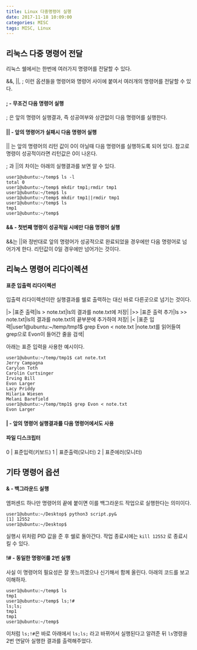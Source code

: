 ```yaml
---
title: Linux 다중명령어 실행
date: 2017-11-18 10:09:00
categories: MISC
tags: MISC, Linux
---
```


## 리눅스 다중 명령어 전달

리눅스 쉘에서는 한번에 여러가지 명령어를 전달할 수 있다.

&&, \|\|, ; 이런 옵션들을 명령어와 명령어 사이에 붙여서 여러개의 명령어를 전달할 수 있다.

#### ; - 무조건 다음 명령어 실행

; 은 앞의 명령어 실행결과, 즉 성공여부와 상관없이 다음 명령어를 실행한다. 

#### \|\| - 앞의 명령어가 실패시 다음 명령어 실행

\|\| 는 앞의 명령어의 리턴 값이 0이 아닐때 다음 명령어를 실행하도록 되어 있다.
참고로 명령이 성공적이라면 리턴값은 0이 나온다.

; 과  \|\|의 차이는 아래의 실행결과를 보면 알 수 있다.

    user1@ubuntu:~/temp$ ls -l
    total 0
    user1@ubuntu:~/temp$ mkdir tmp1;rmdir tmp1
    user1@ubuntu:~/temp$ ls
    user1@ubuntu:~/temp$ mkdir tmp1||rmdir tmp1
    user1@ubuntu:~/temp$ ls
    tmp1
    user1@ubuntu:~/temp$

#### && - 첫번째 명령이 성공적일 시에만 다음 명령어 실행

&&는 \|\|와 정반대로 앞의 명령어가 성공적으로 완료되었을 경우에만 다음 명령어로 넘어가게 한다.
리턴값이 0일 경우에만 넘어가는 것이다.

## 리눅스 명령어 리다이렉션

#### 표준 입출력 리다이렉션
입출력 리다이렉션이란 실행결과를 쉘로 출력하는 대신 바로 다른곳으로 넘기는 것이다.

|>	|표준 출력|ls > note.txt|ls의 결과를 note.txt에 저장|
|>>	|표준 출력 추가|ls >> note.txt|ls의 결과를 note.txt의 끝부분에 추가하여 저장|
|<	|표준 입력|user1@ubuntu:~/temp/tmp1$ grep Evon < note.txt |note.txt를 읽어들여 grep으로 Evon이 들어간 줄을 검색|

아래는 표준 입력을 사용한 예시이다.

    user1@ubuntu:~/temp/tmp1$ cat note.txt 
    Jerry Campagna  
    Carylon Toth  
    Carolin Curtsinger  
    Irving Bill  
    Evon Larger  
    Lacy Priddy  
    Hilaria Wiesen  
    Melani Barefield  
    user1@ubuntu:~/temp/tmp1$ grep Evon < note.txt 
    Evon Larger 

#### \| - 앞의 명령어 실행결과를 다음 명령어에서도 사용


#### 파일 디스크립터

0	|	표준입력(키보드)
1	|	표준출력(모니터)
2	|	표준에러(모니터)

## 기타 명령어 옵션

#### & - 백그라운드 실행

엠퍼센드 하나만 명령어의 끝에 붙이면 이를 백그라운드 작업으로 실행한다는 의미이다.

    user1@ubuntu:~/Desktop$ python3 script.py&
    [1] 12552
    user1@ubuntu:~/Desktop$

실행시 위처럼 PID 값을 준 후 쉘로 돌아간다. 작업 종료시에는 `kill 12552` 로 종료시킬 수 있다.

#### !# - 동일한 명령어를 2번 실행

사실 이 명령어의 필요성은 잘 못느끼겠으나 신기해서 함께 올린다.
아래의 코드를 보고 이해하자.

    user1@ubuntu:~/temp$ ls
    tmp1
    user1@ubuntu:~/temp$ ls;!#
    ls;ls;
    tmp1
    tmp1
    user1@ubuntu:~/temp$ 

이처럼 `ls;!#`은 바로 아래에서 `ls;ls;` 라고 바뀌어서 실행된다고 알려준 뒤 `ls`명령을 2번 연달아 실행한 결과를 출력해주었다.